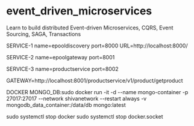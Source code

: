 # event_driven_microservices

Learn to build distributed Event-driven Microservices, CQRS, Event Sourcing, SAGA, Transactions

SERVICE-1
name=epooldiscovery
port=8000
URL=http://localhost:8000/

SERVICE-2
name=epoolgateway
port=8001

SERVICE-3
name=productservice
port=8002

GATEWAY=http://localhost:8001/productservice/v1/product/getproduct

DOCKER 
MONGO_DB:sudo docker run -it -d --name mongo-container -p 27017:27017 --network shivanetwork --restart always -v mongodb_data_container:/data/db mongo:latest

sudo systemctl stop docker
sudo systemctl stop docker.socket

